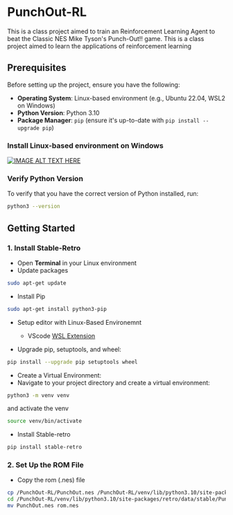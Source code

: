 # PunchOut-RL
This is a class project aimed to train an Reinforcement Learning Agent to beat the Classic NES Mike Tyson's Punch-Out!! game. This is a class project aimed to learn the applications of reinforcement learning

## Prerequisites

Before setting up the project, ensure you have the following:

- **Operating System**: Linux-based environment (e.g., Ubuntu 22.04, WSL2 on Windows)
- **Python Version**: Python 3.10 
- **Package Manager**: `pip` (ensure it's up-to-date with `pip install --upgrade pip`)

### Install Linux-based environment on Windows
[![IMAGE ALT TEXT HERE](https://img.youtube.com/vi/28Ei63qtquQ/0.jpg)](https://www.youtube.com/watch?v=28Ei63qtquQ)

### Verify Python Version

To verify that you have the correct version of Python installed, run:

```bash
python3 --version
```

## Getting Started

### 1. Install Stable-Retro
- Open **Terminal** in your Linux environment
- Update packages
```bash
sudo apt-get update
```

- Install Pip
```bash
sudo apt-get install python3-pip
```

- Setup editor with Linux-Based Environemnt
  - VScode
[WSL Extension](https://code.visualstudio.com/docs/remote/wsl)

- Upgrade pip, setuptools, and wheel:
```bash
pip install --upgrade pip setuptools wheel
```

- Create a Virtual Environment: <br>
- Navigate to your project directory and create a virtual environment:
```bash
python3 -m venv venv
```
and activate the venv
```bash
source venv/bin/activate
```

- Install Stable-retro
```bash
pip install stable-retro
```

### 2. Set Up the ROM File
- Copy the rom (.nes) file 
```bash
cp /PunchOut-RL/PunchOut.nes /PunchOut-RL/venv/lib/python3.10/site-packages/retro/data/stable/PunchOut-Nes/
cd /PunchOut-RL/venv/lib/python3.10/site-packages/retro/data/stable/PunchOut-Nes/
mv PunchOut.nes rom.nes
```
